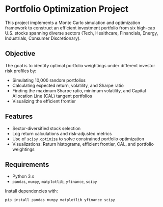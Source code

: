 
# Portfolio Optimization Project

This project implements a Monte Carlo simulation and optimization framework to construct an efficient investment portfolio from six high-cap U.S. stocks spanning diverse sectors (Tech, Healthcare, Financials, Energy, Industrials, Consumer Discretionary).

## Objective

The goal is to identify optimal portfolio weightings under different investor risk profiles by:

- Simulating 10,000 random portfolios
- Calculating expected return, volatility, and Sharpe ratio
- Finding the maximum Sharpe ratio, minimum volatility, and Capital Allocation Line (CAL) tangent portfolios
- Visualizing the efficient frontier

## Features

- Sector-diversified stock selection
- Log return calculations and risk-adjusted metrics
- Use of `scipy.optimize` to solve constrained portfolio optimization
- Visualizations: Return histograms, efficient frontier, CAL, and portfolio weightings

## Requirements

- Python 3.x
- `pandas`, `numpy`, `matplotlib`, `yfinance`, `scipy`

Install dependencies with:
```bash
pip install pandas numpy matplotlib yfinance scipy
